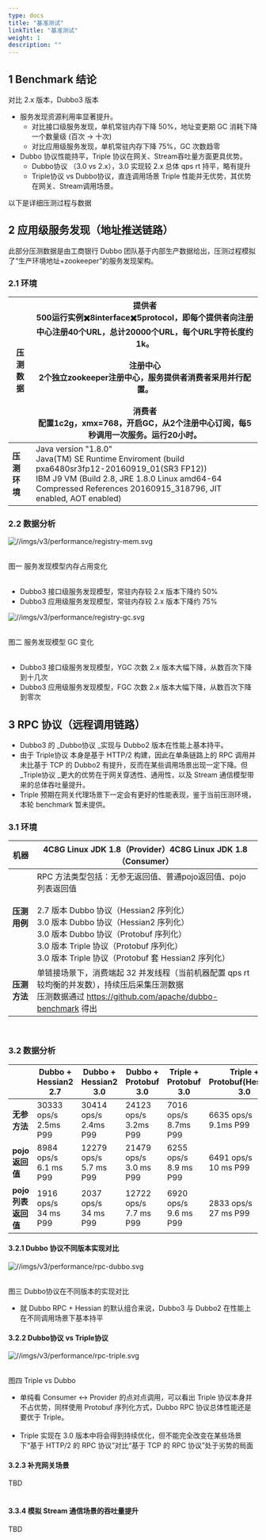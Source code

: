 ```yaml
---
type: docs
title: "基准测试"
linkTitle: "基准测试"
weight: 1
description: ""
---
```



## 1 Benchmark 结论

对比 2.x 版本，Dubbo3 版本

- 服务发现资源利用率显著提升。
  - 对比接口级服务发现，单机常驻内存下降  50%，地址变更期 GC 消耗下降一个数量级 (百次 -> 十次)
  - 对比应用级服务发现，单机常驻内存下降 75%，GC 次数趋零
- Dubbo 协议性能持平，Triple 协议在网关、Stream吞吐量方面更具优势。
  - Dubbo协议 （3.0 vs 2.x），3.0 实现较 2.x 总体 qps rt 持平，略有提升
  - Triple协议 vs Dubbo协议，直连调用场景 Triple 性能并无优势，其优势在网关、Stream调用场景。



以下是详细压测过程与数据

## 2 应用级服务发现（地址推送链路）

此部分压测数据是由工商银行 Dubbo 团队基于内部生产数据给出，压测过程模拟了“生产环境地址+zookeeper”的服务发现架构。

### 2.1 环境

| **压测数据** | 提供者<br/>500运行实例✖️8interface✖️5protocol，即每个提供者向注册中心注册40个URL，总计20000个URL，每个URL字符长度约1k。<br/><br/>注册中心<br/>2个独立zookeeper注册中心，服务提供者消费者采用并行配置。<br/><br/>消费者<br/>配置1c2g，xmx=768，开启GC，从2个注册中心订阅，每5秒调用一次服务。运行20小时。 |
| ------------ | ------------------------------------------------------------ |
| **压测环境** | Java version "1.8.0"<br/>Java(TM) SE Runtime Enviroment (build pxa6480sr3fp12-20160919_01(SR3 FP12))<br/>IBM J9 VM (Build 2.8, JRE 1.8.0 Linux amd64-64 Compressed References 20160915_318796, JIT enabled, AOT enabled) |


### 2.2 数据分析

![//imgs/v3/performance/registry-mem.svg](/imgs/v3/performance/registry-mem.svg)

<br />图一 服务发现模型内存占用变化<br /><br />

- Dubbo3 接口级服务发现模型，常驻内存较 2.x 版本下降约  50%
- Dubbo3 应用级服务发现模型，常驻内存较 2.x 版本下降约  75%


![//imgs/v3/performance/registry-gc.svg](/imgs/v3/performance/registry-gc.svg)

<br />图二 服务发现模型 GC 变化<br /><br />

- Dubbo3 接口级服务发现模型，YGC 次数 2.x 版本大幅下降，从数百次下降到十几次
- Dubbo3 应用级服务发现模型，FGC 次数 2.x 版本大幅下降，从数百次下降到零次



## 3 RPC 协议（远程调用链路）

- Dubbo3 的 _Dubbo协议 _实现与 Dubbo2 版本在性能上基本持平。
- 由于 Triple协议 本身是基于 HTTP/2 构建，因此在单条链路上的 RPC 调用并未比基于 TCP 的 Dubbo2 有提升，反而在某些调用场景出现一定下降。但 _Triple协议 _更大的优势在于网关穿透性、通用性，以及 Stream 通信模型带来的总体吞吐量提升。
- Triple 预期在网关代理场景下一定会有更好的性能表现，鉴于当前压测环境，本轮 benchmark 暂未提供。



### 3.1 环境


| **机器**     | 4C8G Linux JDK 1.8（Provider）4C8G Linux JDK 1.8 （Consumer） |
| ------------ | ------------------------------------------------------------ |
| **压测用例** | RPC 方法类型包括：无参无返回值、普通pojo返回值、pojo列表返回值<br /><br />2.7 版本 Dubbo 协议（Hessian2 序列化）<br />3.0 版本 Dubbo 协议（Hessian2 序列化）<br />3.0 版本 Dubbo 协议（Protobuf 序列化）<br />3.0 版本 Triple 协议（Protobuf 序列化）<br />3.0 版本 Triple 协议（Protobuf 套 Hessian2 序列化） |
| **压测方法** | 单链接场景下，消费端起 32 并发线程（当前机器配置 qps rt 较均衡的并发数），持续压后采集压测数据<br /> 压测数据通过 https://github.com/apache/dubbo-benchmark 得出 |

<br />

### 3.2 数据分析

|                    | **Dubbo + Hessian2<br />2.7** | **Dubbo + Hessian2<br />3.0** | **Dubbo + Protobuf<br />3.0** | **Triple + Protobuf<br />3.0** | **Triple + Protobuf(Hessian)<br />3.0** |
| ------------------ | ----------------------------- | ----------------------------- | ----------------------------- | ------------------------------ | --------------------------------------- |
| **无参方法**       | 30333 ops/s<br />2.5ms P99    | 30414 ops/s<br />2.4ms P99    | 24123 ops/s<br />3.2ms P99    | 7016 ops/s<br />8.7ms P99      | 6635 ops/s<br />9.1ms P99               |
| **pojo返回值**     | 8984 ops/s<br />6.1 ms P99    | 12279 ops/s<br />5.7 ms P99   | 21479 ops/s<br />3.0 ms P99   | 6255 ops/s<br />8.9 ms P99     | 6491 ops/s<br />10 ms P99               |
| **pojo列表返回值** | 1916 ops/s<br />34 ms P99     | 2037 ops/s<br />34 ms P99     | 12722 ops/s<br />7.7 ms P99   | 6920 ops/s<br />9.6 ms P99     | 2833 ops/s<br />27 ms P99               |

#### 3.2.1 Dubbo 协议不同版本实现对比

![//imgs/v3/performance/rpc-dubbo.svg](/imgs/v3/performance/rpc-dubbo.svg)

<br />图三  Dubbo协议在不同版本的实现对比<br />

- 就 Dubbo RPC + Hessian 的默认组合来说，Dubbo3 与 Dubbo2 在性能上在不同调用场景下基本持平

#### 3.2.2 Dubbo协议 vs Triple协议

![//imgs/v3/performance/rpc-triple.svg](/imgs/v3/performance/rpc-triple.svg)

<br />图四 Triple vs Dubbo<br />

- 单纯看 Consumer <-> Provider 的点对点调用，可以看出 Triple 协议本身并不占优势，同样使用 Protobuf 序列化方式，Dubbo RPC 协议总体性能还是要优于 Triple。<br /><br />
- Triple 实现在 3.0 版本中将会得到持续优化，但不能完全改变在某些场景下“基于 HTTP/2 的 RPC 协议”对比“基于 TCP 的 RPC 协议”处于劣势的局面

#### 3.2.3 补充网关场景

TBD<br /><br />

#### 3.3.4 模拟 Stream 通信场景的吞吐量提升

TBD
